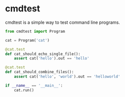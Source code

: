 cmdtest
=======

cmdtest is a simple way to test command line programs.

```python
from cmdtest import Program

cat = Program('cat')

@cat.test
def cat_should_echo_single_file():
    assert cat('hello').out == 'hello'

@cat.test
def cat_should_combine_files():
    assert cat('hello', 'world').out == 'helloworld'

if __name__ == '__main__':
    cat.run()
```
